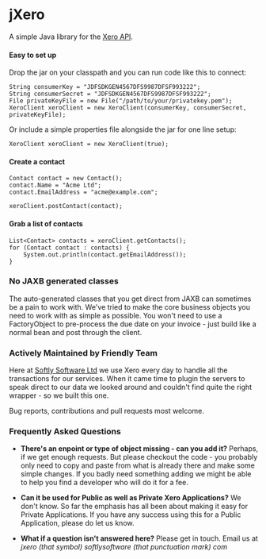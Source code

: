 jXero
=====

A simple Java library for the [Xero API](http://developer.xero.com/documentation/api/api-overview/).

#### Easy to set up

Drop the jar on your classpath and you can run code like this to connect:

    String consumerKey = "JDFSDKGEN4567DFS9987DFSF993222";
    String consumerSecret = "JDFSDKGEN4567DFS9987DFSF993222";
    File privateKeyFile = new File("/path/to/your/privatekey.pem");
    XeroClient xeroClient = new XeroClient(consumerKey, consumerSecret, privateKeyFile);

Or include a simple properties file alongside the jar for one line setup:

    XeroClient xeroClient = new XeroClient(true);

#### Create a contact

    Contact contact = new Contact();
    contact.Name = "Acme Ltd";
    contact.EmailAddress = "acme@example.com";

    xeroClient.postContact(contact);

#### Grab a list of contacts

	List<Contact> contacts = xeroClient.getContacts();
	for (Contact contact : contacts) {
		System.out.println(contact.getEmailAddress());
	}

### No JAXB generated classes

The auto-generated classes that you get direct from JAXB can sometimes be a pain to work with.
We've tried to make the core business objects you need to work with as simple as possible.
You won't need to use a FactoryObject to pre-process the due date on your invoice - just build
like a normal bean and post through the client.

### Actively Maintained by Friendly Team

Here at [Softly Software Ltd](http://softlysoftware.com) we use Xero every day to handle all the 
transactions for our services. When it came time to plugin the servers to speak direct to our data
we looked around and couldn't find quite the right wrapper - so we built this one.

Bug reports, contributions and pull requests most welcome.

### Frequently Asked Questions

 * **There's an enpoint or type of object missing - can you add it?**
   Perhaps, if we get enough requests. But please checkout the code - you probably only need to copy and
   paste from what is already there and make some simple changes. If you badly need something adding we 
   might be able to help you find a developer who will do it for a fee.

 * **Can it be used for Public as well as Private Xero Applications?**
   We don't know. So far the emphasis has all been about making it easy for Private Applications.
   If you have any success using this for a Public Application, please do let us know.

 * **What if a question isn't answered here?**
   Please get in touch. Email us at *jxero (that symbol) softlysoftware (that punctuation mark) com*
